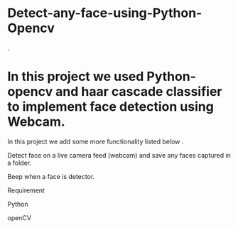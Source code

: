 # Detect-any-face-using-Python-Opencv
.
# In this project we used Python-opencv and haar cascade classifier to implement face detection using Webcam.

In this project we add some more functionality listed below .
 
 Detect face on a live camera feed (webcam) and save any faces captured in a folder.
 
 Beep when a face is detector.


Requirement

Python 

openCV
